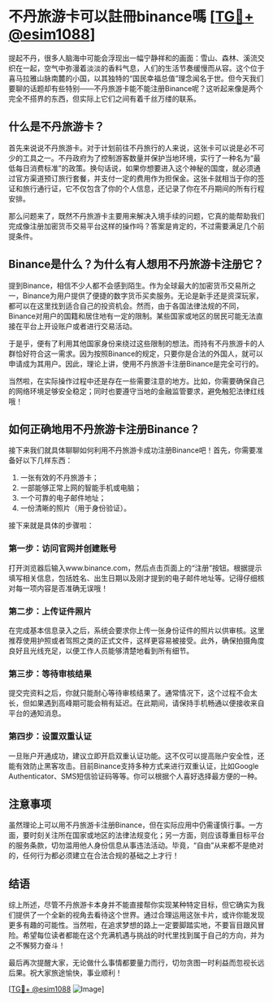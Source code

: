 # 不丹旅游卡可以註冊binance嗎 [[TG💪+ @esim1088](https://t.me/s/esim1088)]

提起不丹，很多人脑海中可能会浮现出一幅宁静祥和的画面：雪山、森林、溪流交织在一起，空气中弥漫着淡淡的香料气息，人们的生活节奏缓慢而从容。这个位于喜马拉雅山脉南麓的小国，以其独特的“国民幸福总值”理念闻名于世。但今天我们要聊的话题却有些特别——不丹旅游卡能不能注册Binance呢？这听起来像是两个完全不搭界的东西，但实际上它们之间有着千丝万缕的联系。

## 什么是不丹旅游卡？

首先来说说不丹旅游卡。对于计划前往不丹旅行的人来说，这张卡可以说是必不可少的工具之一。不丹政府为了控制游客数量并保护当地环境，实行了一种名为“最低每日消费标准”的政策。换句话说，如果你想要进入这个神秘的国度，就必须通过官方渠道预订旅行套餐，并支付一定的费用作为担保金。这张卡就相当于你的签证和旅行通行证，它不仅包含了你的个人信息，还记录了你在不丹期间的所有行程安排。

那么问题来了，既然不丹旅游卡主要用来解决入境手续的问题，它真的能帮助我们完成像注册加密货币交易平台这样的操作吗？答案是肯定的，不过需要满足几个前提条件。

## Binance是什么？为什么有人想用不丹旅游卡注册它？

提到Binance，相信不少人都不会感到陌生。作为全球最大的加密货币交易所之一，Binance为用户提供了便捷的数字货币买卖服务。无论是新手还是资深玩家，都可以在这里找到适合自己的投资机会。然而，由于各国法律法规的不同，Binance对用户的国籍和居住地有一定的限制。某些国家或地区的居民可能无法直接在平台上开设账户或者进行交易活动。

于是乎，便有了利用其他国家身份来绕过这些限制的想法。而持有不丹旅游卡的人群恰好符合这一需求。因为按照Binance的规定，只要你是合法的外国人，就可以申请成为其用户。因此，理论上讲，使用不丹旅游卡注册Binance是完全可行的。

当然啦，在实际操作过程中还是存在一些需要注意的地方。比如，你需要确保自己的网络环境足够安全稳定；同时也要遵守当地的金融监管要求，避免触犯法律红线哦！

## 如何正确地用不丹旅游卡注册Binance？

接下来我们就具体聊聊如何利用不丹旅游卡成功注册Binance吧！首先，你需要准备好以下几样东西：

1. 一张有效的不丹旅游卡；
2. 一部能够正常上网的智能手机或电脑；
3. 一个可靠的电子邮件地址；
4. 一份清晰的照片（用于身份验证）。

接下来就是具体的步骤啦：

### 第一步：访问官网并创建账号

打开浏览器后输入www.binance.com，然后点击页面上的“注册”按钮。根据提示填写相关信息，包括姓名、出生日期以及刚才提到的电子邮件地址等。记得仔细核对每一项内容是否准确无误哦！

### 第二步：上传证件照片

在完成基本信息录入之后，系统会要求你上传一张身份证件的照片以供审核。这里推荐使用护照或者驾照之类的正式文件，这样更容易被接受。此外，确保拍摄角度良好且光线充足，以便工作人员能够清楚地看到所有细节。

### 第三步：等待审核结果

提交完资料之后，你就只能耐心等待审核结果了。通常情况下，这个过程不会太长，但如果遇到高峰期可能会稍有延迟。在此期间，请保持手机畅通以便接收来自平台的通知消息。

### 第四步：设置双重认证

一旦账户开通成功，建议立即开启双重认证功能。这不仅可以提高账户安全性，还能有效防止黑客攻击。目前Binance支持多种方式来进行双重认证，比如Google Authenticator、SMS短信验证码等等。你可以根据个人喜好选择最方便的一种。

## 注意事项

虽然理论上可以用不丹旅游卡注册Binance，但在实际应用中仍需谨慎行事。一方面，要时刻关注所在国家或地区的法律法规变化；另一方面，则应该尊重目标平台的服务条款，切勿滥用他人身份信息从事违法活动。毕竟，“自由”从来都不是绝对的，任何行为都必须建立在合法合规的基础之上才行！

## 结语

综上所述，尽管不丹旅游卡本身并不能直接帮你实现某种特定目标，但它确实为我们提供了一个全新的视角去看待这个世界。通过合理运用这张卡片，或许你能发现更多有趣的可能性。当然啦，在追求梦想的路上一定要脚踏实地，不要盲目跟风冒险。希望每位读者都能在这个充满机遇与挑战的时代里找到属于自己的方向，并为之不懈努力奋斗！

最后再次提醒大家，无论做什么事情都要量力而行，切勿贪图一时利益而忽视长远后果。祝大家旅途愉快，事业顺利！

[[TG💪+ @esim1088](https://t.me/s/esim1088) ![Image](https://i.postimg.cc/4NQfJmqS/Snipaste-2025-05-13-00-14-12.png)]
